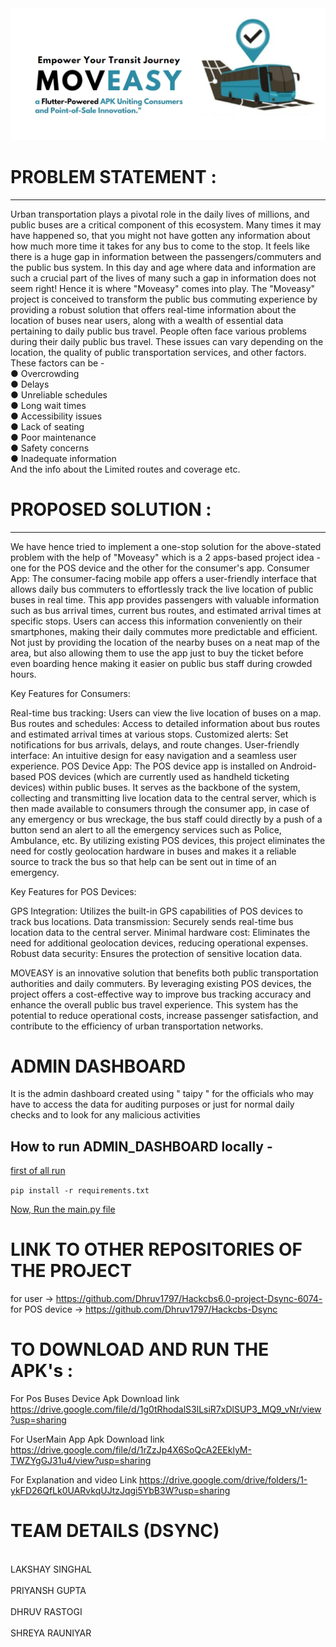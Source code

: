 
<img src = "\assests\Screenshot 2023-11-05 100628.png" >









# PROBLEM STATEMENT :
---
Urban transportation plays a pivotal role in the daily lives of millions, and public buses are a critical component of this ecosystem. Many times it may have happened so, that you might not have gotten any information about how much more time it takes for any bus to come to the stop. It feels like there is a huge gap in information between the passengers/commuters and the public bus system. In this day and age where data and information are such a crucial part of the lives of many such a gap in information does not seem right! Hence it is where "Moveasy" comes into play.
The "Moveasy" project is conceived to transform the public bus commuting experience by providing a robust solution that offers real-time information about the location of buses near users, along with a wealth of essential data pertaining to daily public bus travel.
People often face various problems during their daily public bus travel. These issues can vary depending on the location, the quality of public transportation services, and other factors. These factors can be - <br>
●	Overcrowding <br>
●	Delays <br>
●	Unreliable schedules <br>
●	Long wait times <br>
●	Accessibility issues <br>
●	Lack of seating <br>
●	Poor maintenance <br>
●	Safety concerns <br>
●	Inadequate information <br>
       And the info about the Limited routes and coverage etc.




# PROPOSED SOLUTION :
 --- 
 We have hence tried to implement a one-stop solution for the above-stated problem with the help of "Moveasy" which is a 2 apps-based project idea - one for the POS device and the other for the consumer's app.
Consumer App:
The consumer-facing mobile app offers a user-friendly interface that allows daily bus commuters to effortlessly track the live location of public buses in real time. This app provides passengers with valuable information such as bus arrival times, current bus routes, and estimated arrival times at specific stops. Users can access this information conveniently on their smartphones, making their daily commutes more predictable and efficient. Not just by providing the location of the nearby buses on a neat map of the area, but also allowing them to use the app just to buy the ticket before even boarding hence making it easier on public bus staff during crowded hours.

Key Features for Consumers:

Real-time bus tracking: Users can view the live location of buses on a map.
Bus routes and schedules: Access to detailed information about bus routes and estimated arrival times at various stops.
Customized alerts: Set notifications for bus arrivals, delays, and route changes.
User-friendly interface: An intuitive design for easy navigation and a seamless user experience.
POS Device App:
The POS device app is installed on Android-based POS devices (which are currently used as handheld ticketing devices) within public buses. It serves as the backbone of the system, collecting and transmitting live location data to the central server, which is then made available to consumers through the consumer app, in case of any emergency or bus wreckage, the bus staff could directly by a push of a button send an alert to all the emergency services such as Police, Ambulance, etc. 
By utilizing existing POS devices, this project eliminates the need for costly geolocation hardware in buses and makes it a reliable source to track the bus so that help can be sent out in time of an emergency.

Key Features for POS Devices:

GPS Integration: Utilizes the built-in GPS capabilities of POS devices to track bus locations.
Data transmission: Securely sends real-time bus location data to the central server.
Minimal hardware cost: Eliminates the need for additional geolocation devices, reducing operational expenses.
Robust data security: Ensures the protection of sensitive location data.

MOVEASY is an innovative solution that benefits both public transportation authorities and daily commuters. By leveraging existing POS devices, the project offers a cost-effective way to improve bus tracking accuracy and enhance the overall public bus travel experience. This system has the potential to reduce operational costs, increase passenger satisfaction, and contribute to the efficiency of urban transportation networks.



# ADMIN DASHBOARD 
 It is the admin dashboard created using " taipy " for the officials who may have to access the data for auditing purposes or just for normal daily checks and to look for any malicious activities







## How to run ADMIN_DASHBOARD locally -

<u>first of all run</u>

<code>pip install -r requirements.txt </code>

<u>Now, Run the main.py file</u>


# LINK TO OTHER REPOSITORIES OF THE PROJECT 
  for user        -> https://github.com/Dhruv1797/Hackcbs6.0-project-Dsync-6074-
  for POS device  -> https://github.com/Dhruv1797/Hackcbs-Dsync



# TO DOWNLOAD AND RUN THE APK's :

For Pos Buses Device Apk Download link
https://drive.google.com/file/d/1g0tRhodalS3lLsiR7xDlSUP3_MQ9_vNr/view?usp=sharing

For UserMain App Apk Download link
https://drive.google.com/file/d/1rZzJp4X6SoQcA2EEklyM-TWZYgGJ31u4/view?usp=sharing

For Explanation and video Link
https://drive.google.com/drive/folders/1-ykFD26QfLk0UARvkqUJtzJqgi5YbB3W?usp=sharing





# TEAM DETAILS (DSYNC)

<br>LAKSHAY SINGHAL<br/> 
<br>PRIYANSH GUPTA <br/>
<br>DHRUV RASTOGI<br/>
<br>SHREYA RAUNIYAR<br/>


